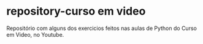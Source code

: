 # repository-curso em video
 Repositório com alguns dos exercicios feitos nas aulas de Python do Curso em Video, no Youtube.
